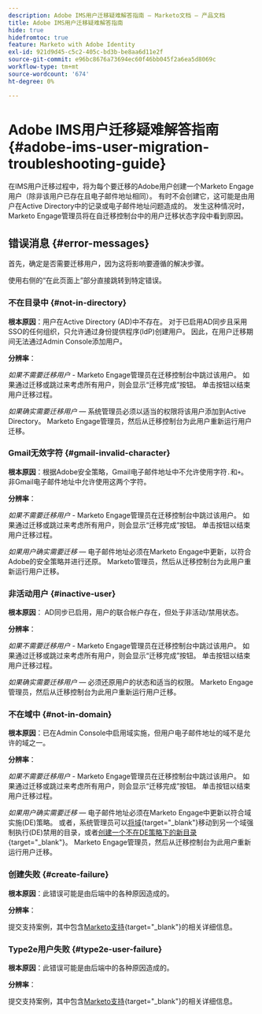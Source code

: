 ```yaml
---
description: Adobe IMS用户迁移疑难解答指南 — Marketo文档 — 产品文档
title: Adobe IMS用户迁移疑难解答指南
hide: true
hidefromtoc: true
feature: Marketo with Adobe Identity
exl-id: 921d9d45-c5c2-405c-bd3b-be8aa6d11e2f
source-git-commit: e96bc8676a73694ec60f46bb045f2a6ea5d8069c
workflow-type: tm+mt
source-wordcount: '674'
ht-degree: 0%

---
```


# Adobe IMS用户迁移疑难解答指南 {#adobe-ims-user-migration-troubleshooting-guide}

在IMS用户迁移过程中，将为每个要迁移的Adobe用户创建一个Marketo Engage用户（除非该用户已存在且电子邮件地址相同）。 有时不会创建它，这可能是由用户在Active Directory中的记录或电子邮件地址问题造成的。 发生这种情况时，Marketo Engage管理员将在自迁移控制台中的用户迁移状态字段中看到原因。

## 错误消息 {#error-messages}

首先，确定是否需要迁移用户，因为这将影响要遵循的解决步骤。

使用右侧的“在此页面上”部分直接跳转到特定错误。

### 不在目录中 {#not-in-directory}

**根本原因**：用户在Active Directory (AD)中不存在。 对于已启用AD同步且采用SSO的任何组织，只允许通过身份提供程序(IdP)创建用户。 因此，在用户迁移期间无法通过Admin Console添加用户。

**分辨率**：

_如果不需要迁移用户_ - Marketo Engage管理员在迁移控制台中跳过该用户。 如果通过迁移或跳过来考虑所有用户，则会显示“迁移完成”按钮。 单击按钮以结束用户迁移过程。

_如果确实需要迁移用户_ — 系统管理员必须以适当的权限将该用户添加到Active Directory。 Marketo Engage管理员，然后从迁移控制台为此用户重新运行用户迁移。

### Gmail无效字符 {#gmail-invalid-character}

**根本原因**：根据Adobe安全策略，Gmail电子邮件地址中不允许使用字符`.`和`+`。 非Gmail电子邮件地址中允许使用这两个字符。

**分辨率**：

_如果不需要迁移用户_ - Marketo Engage管理员在迁移控制台中跳过该用户。 如果通过迁移或跳过来考虑所有用户，则会显示“迁移完成”按钮。 单击按钮以结束用户迁移过程。

_如果用户确实需要迁移_ — 电子邮件地址必须在Marketo Engage中更新，以符合Adobe的安全策略并进行还原。 Marketo管理员，然后从迁移控制台为此用户重新运行用户迁移。

### 非活动用户 {#inactive-user}

**根本原因**： AD同步已启用，用户的联合帐户存在，但处于非活动/禁用状态。

**分辨率**：

_如果不需要迁移用户_ - Marketo Engage管理员在迁移控制台中跳过该用户。 如果通过迁移或跳过来考虑所有用户，则会显示“迁移完成”按钮。 单击按钮以结束用户迁移过程。

_如果确实需要迁移用户_ — 必须还原用户的状态和适当的权限。 Marketo Engage管理员，然后从迁移控制台为此用户重新运行用户迁移。

### 不在域中 {#not-in-domain}

**根本原因**：已在Admin Console中启用域实施，但用户电子邮件地址的域不是允许的域之一。

**分辨率**：

_如果不需要迁移用户_ - Marketo Engage管理员在迁移控制台中跳过该用户。 如果通过迁移或跳过来考虑所有用户，则会显示“迁移完成”按钮。 单击按钮以结束用户迁移过程。

_如果用户确实需要迁移_ — 电子邮件地址必须在Marketo Engage中更新以符合域实施(DE)策略。 或者，系统管理员可以[将域](https://helpx.adobe.com/enterprise/using/manage-domains-directories.html#move-domains-across-directories){target="_blank"}移动到另一个域强制执行(DE)禁用的目录，或者[创建一个不在DE策略下的新目录](https://helpx.adobe.com/cn/enterprise/using/set-up-identity.html){target="_blank"}。 Marketo Engage管理员，然后从迁移控制台为此用户重新运行用户迁移。

### 创建失败 {#create-failure}

**根本原因**：此错误可能是由后端中的各种原因造成的。

**分辨率**：

提交支持案例，其中包含[Marketo支持](https://nation.marketo.com/t5/support/ct-p/Support){target="_blank"}的相关详细信息。

### Type2e用户失败 {#type2e-user-failure}

**根本原因**：此错误可能是由后端中的各种原因造成的。

**分辨率**：

提交支持案例，其中包含[Marketo支持](https://nation.marketo.com/t5/support/ct-p/Support){target="_blank"}的相关详细信息。
